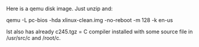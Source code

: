 Here is a qemu disk image. Just unzip and:

qemu -L pc-bios -hda xlinux-clean.img -no-reboot -m 128 -k en-us

Ist also has already c245.tgz = C compiler installed with some source file in /usr/src/c and /root/c.

